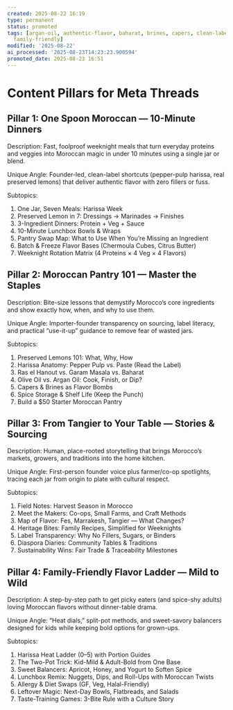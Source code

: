```yaml
---
created: 2025-08-22 16:19
type: permanent
status: promoted
tags: [argan-oil, authentic-flavor, baharat, brines, capers, clean-label, fair-trade,
  family-friendly]
modified: '2025-08-22'
ai_processed: '2025-08-23T14:23:23.900594'
promoted_date: 2025-08-23 16:51
---
```

# Content Pillars for Meta Threads

## Pillar 1: One Spoon Moroccan — 10-Minute Dinners

Description: Fast, foolproof weeknight meals that turn everyday proteins and veggies into Moroccan magic in under 10 minutes using a single jar or blend.

Unique Angle: Founder-led, clean-label shortcuts (pepper-pulp harissa, real preserved lemons) that deliver authentic flavor with zero fillers or fuss.

Subtopics:
1. One Jar, Seven Meals: Harissa Week
2. Preserved Lemon in 7: Dressings → Marinades → Finishes
3. 3-Ingredient Dinners: Protein + Veg + Sauce
4. 10-Minute Lunchbox Bowls & Wraps
5. Pantry Swap Map: What to Use When You’re Missing an Ingredient
6. Batch & Freeze Flavor Bases (Chermoula Cubes, Citrus Butter)
7. Weeknight Rotation Matrix (4 Proteins × 4 Veg × 4 Flavors)

## Pillar 2: Moroccan Pantry 101 — Master the Staples

Description: Bite-size lessons that demystify Morocco’s core ingredients and show exactly how, when, and why to use them.

Unique Angle: Importer-founder transparency on sourcing, label literacy, and practical “use-it-up” guidance to remove fear of wasted jars.

Subtopics:
1. Preserved Lemons 101: What, Why, How
2. Harissa Anatomy: Pepper Pulp vs. Paste (Read the Label)
3. Ras el Hanout vs. Garam Masala vs. Baharat
4. Olive Oil vs. Argan Oil: Cook, Finish, or Dip?
5. Capers & Brines as Flavor Bombs
6. Spice Storage & Shelf Life (Keep the Punch)
7. Build a $50 Starter Moroccan Pantry

## Pillar 3: From Tangier to Your Table — Stories & Sourcing

Description: Human, place-rooted storytelling that brings Morocco’s markets, growers, and traditions into the home kitchen.

Unique Angle: First-person founder voice plus farmer/co-op spotlights, tracing each jar from origin to plate with cultural respect.

Subtopics:
1. Field Notes: Harvest Season in Morocco
2. Meet the Makers: Co-ops, Small Farms, and Craft Methods
3. Map of Flavor: Fes, Marrakesh, Tangier — What Changes?
4. Heritage Bites: Family Recipes, Simplified for Weeknights
5. Label Transparency: Why No Fillers, Sugars, or Binders
6. Diaspora Diaries: Community Tables & Traditions
7. Sustainability Wins: Fair Trade & Traceability Milestones

## Pillar 4: Family-Friendly Flavor Ladder — Mild to Wild

Description: A step-by-step path to get picky eaters (and spice-shy adults) loving Moroccan flavors without dinner-table drama.

Unique Angle: “Heat dials,” split-pot methods, and sweet-savory balancers designed for kids while keeping bold options for grown-ups.

Subtopics:
1. Harissa Heat Ladder (0–5) with Portion Guides
2. The Two-Pot Trick: Kid-Mild & Adult-Bold from One Base
3. Sweet Balancers: Apricot, Honey, and Yogurt to Soften Spice
4. Lunchbox Remix: Nuggets, Dips, and Roll-Ups with Moroccan Twists
5. Allergy & Diet Swaps (GF, Veg, Halal-Friendly)
6. Leftover Magic: Next-Day Bowls, Flatbreads, and Salads
7. Taste-Training Games: 3-Bite Rule with a Culture Story
